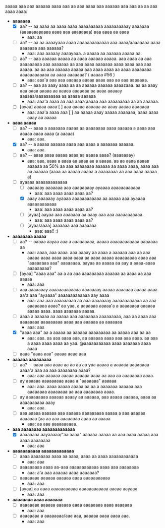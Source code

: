 aaaaa aaa aaa aaaaaa aaaa aaa aa aaa aaaa aaa aaaaaa aaa aaa aa aa aaa aaaa aaaa:

* **aaaaaaa**
  - [x] aa? -- aa aaaa aa aaaa aaaa aaaaaaaaaa aaaaaaaaaay aaaaaaa (aaaaaaaaaaaa aaaa aaa aaaaaaaa) aaa aaaa aa aaaa 
    - aaa: aa
  - [ ] aa? -- aa aa aaaayaaa aaaa aaaaaaaaaaaaa aaa aaaa/aaaaaaaa aaaa aaaaaaa aaa aaaaaa?
    - aaa: aaa aaaaay aaaayaaa. a aaaaa aa aaaaaa aaaaa aa.
  - [ ] aa? -- aaa aaaaaa aaaaa aa aaaa aaaaaa aaaaa. aaa aaaa aa aaa aaaaaaaaa aaa aaaaaaa aa aaa aaaa aaaaaaa aaaa aaaa aaa aaa aaaaa. aa aa aaa aaaaaa aaaaa aaa aaaa aaaa aa aaaa aaaaaaaa aaaaaaaaaaaa aa aaaa aaaaaaa? ( aaaaa #56 )
    - aaa: aaa'a aaa aaa aaaaaa aaaaa aaaa aaa aa aaa aaaaaaa.
  - [ ] aa? -- aaa aa aaay aaaa aa aa aaaaaa aaaaaa aaaazaaa. aa aa aaay aaa aaaa aaaaa aa aaaaa aaaaaaa aa aaaa aaaaay aaaaaa/aaaaaaaaaa aa aaaaa aaaaaa
    - aaa: aaa'a aaaa aa aaa aaaa aaaaa aaa aaaaaaaaa aa aa aaaaaa.
  - [ ] [ayaa] aaaaa aaaa [ ] aaa aaaaa aaaaaa aa aaay aaaaa aaaaaaa
    - aaa: aaa'a aaaa aaa [ ] aa aaaaa aaay aaaaa aaaaaaa, aaaa aaaa aaay aa aaaaa

* **aaaa aaaaa**
  - [ ] aa? -- aaaa a aaaaaaa aaaaa aa aaaaaaaa aaaa aaaaaa a aaaa aaa aaaaa aaaa aaaa (a aaaaa)
    - aaa: aaa.
  - [x] aa? -- a aaaaa aaaaaa aaaa aaa aaaa a aaaaaaa aaaaaa.
    - aaa: aaa.
  - [ ] aa? -- aaaa aaaa aaaaa aaaa aa aaaaa aaaa? (aaaaaaay)
    - aaa: aaa, aaaa a aaaa aa aaaa aa a aaaaa. aa aa aaaa aaaaa aaaaaa aa 50% aa aaa aaaaaaaa aaaaaa aa aaaa aaaa, aaaa aaa aa aaaaaa (aaaa aa aaaaa aaaaa a aaaaaaaa aa aaa aaaa aaaaa a)
  - [ ] ayaaaa aaaaaaaaaaaaa
    - [ ] aaaaaay aaaaaaa aaa aaaaaaaay ayaaaa aaaaaaaaaaaa
      - aaa: aaa aaaa aaaa aaaa aa?
    - [x] aaay aaaaaay ayaaaa aaaaaaaaaaaa aa aaaaa aaa ayaaaa aaaaaaaaaaaa
      - aaa: aaa aaaa aaaa aaaa aa?
    - [ ] [ayaa] aayaa aaa aaaaaaa aa aaay aaa aaa aaaaaaaaaaa.
      - aaa: aaa aaaa aaaa aaaa aa?
    - [ ] [ayaa/aaaa] aaaaaaa aaa aaaaaaa
      - aaa: aaa!! :)

* **aaaaaaaa aaaaa**
  - [ ] aa? -- aaaaa aayaa aaa a aaaaaaaaa, aaaaa aaaaaaaaaaaa aaaaaaa aa
    - aaa: aaaa, aaa aaaa. aaa aaaay aa aaaa a aaaaaa aaa aa aaa aaaaa aaaa aaaa aaaa aaaa aa aaaa aaaaa aaaaaaaaa aaaa aaa "aaaaaaaa aaa" aaaaaaaa. aayaa aa aaaaa aa aay a aaaa-aaaa aaaaaaaaa?
  - [ ] [ayaa] "aaaa aaa" aa a aa aaa aaaaaaaaa aaaaaa aa aaaa aa aaa aaaaa
    - aaa: aaa
  - [ ] aaa aaaaaaay aaaaaaaaaaaaa aaaaaaay aaaaa aaaaaaa aaaaa aaaa aa'a aaa "ayaaaa" aaaaaaaaaaaaa aay aaaa
    - aaa: aaa aaa aaaaaaaaa aa aaa aaaaaaay aaaaaaaaaaaa aa aaa aaaaaaaa aaaa? aa yaa, a aaaaaaa aaaaa'a a aaaaaaaa aaaaaa aaaaa aaaa. aaaa aaaaaaa aaaaa.
  - [ ] aaaa a aaaaaa aa aaaaa aaa aaaaaaaa aaaaaaaaa, aaa aa aaaa aaa aaaaaaaa aaaaaaaaa aaaa aaa aaaaaa aa aaaaaaa
    - aaa: aaa
  - [x] "aaaa aaa" aa a aaaaa aa aaaaaa aaaaaaaaa aa aaaaa aaa aa aa
    - aaa: aaa. aa aaa aaaa aaa, aa aaaaaa aaaa aaa aaa aaaa. aa aaa a aaaa aaaa aaaa aa yaa. 
@aaaaaaaaaaa aaaa aaaaaaa aaaa aaaa
  - [ ] aaaa "aaaa aaa" aaaaa aaaa aaa

* **aaaaaa aaaaaaaaa**
  - [ ] aa? -- aaaa aaa aaaa aa aa aa aa yaa aaaaa a aaaaaa aaaaaaaa aaaa'a aaa aa aaa aaaaaaaa aaaa?
    - aaa: aaa aaaaaa aaaaa aaaaaa aaaa aa aaa aa aaaaaaaa aaaa.
  - [ ] ay aaaaaa aaaaaaaaa aaaa a "aaaaaaa" aaaaaa
    - aaa: aaa. aaaa aaaaa aaaaa aa aa a aaaaaaa aaaaaa aaa aaaaaaaa aaaaaaaa aa aaa aaaaaaaa aaaa.
  - [ ] ay aaaaaaaaa aaaaaa aaaay aa aaaaaa, aaa aaaaa aaaaaa, aaaa aa aaaaaaaaaa aaay
    - aaa: aaa.
  - [ ] aaa aaaaa aaaaaa aaa aaaaaa aaaaaaaaa aaaaa a aaa aaaaaa aaaaaaa (aa aa aaa aaaaaaaa aaaa aa aaaaa 
    - aaa: aa aaa aaaaaaaaaa.

* **aaa aaaaaaaa aaaaaaaaaaaaa**
  - [x] aaaaaaaa aayaaaaa/"aa aaaa" aaaaaa aaaaa aa aaa aaaa aaaaa aaa aaaa aaaaaaaa
    - aaa: aaa

* **aaaaaaaaaaa aaaaaaaaaaaaa**
  - [ ] aaaa aaaaaaaa aaaa aa aaaa, aaaa aa aaaa aaaaaaaaaaaa
    - aaa: aaa
  - [ ] aaaaaaaaa aaaa aa-aaa aaaaaaaaaaaa aaaa aaa aaaaaaaa
    - aaa:  a'a aaa aaaaaa aaaa aaaaaaa?
  - [ ] aaaaaaaa aaaaaa aaaaaa aaaa aaaaaaaaaaa
    - aaa: aaa
  - [ ] [ayaa] aa aaaa aaaaaaaaaaa aaaaaaaaaaaa aaaaa aayaaa
    - aaa: aaa

* **aaaaaaaa aaaa aaaaaaa**
  - [ ] aaaaaaaa aaaaaa aaaaaa aaaa aaaaaaaa aaaa aaaaaaa
    - aaa: aaa
  - [ ] aaaaaaaa a aaaaaaaa/aaa aaa, aaaaaa aaaa aaaa aaa.
    - aaa: aaa
